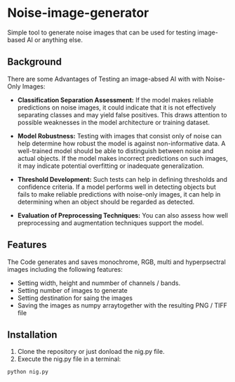 # Noise-image-generator
Simple tool to generate noise images that can be used for testing image-based AI or anything else. 

## Background

There are some Advantages of Testing an image-absed AI with with Noise-Only Images:

- **Classification Separation Assessment:** If the model makes reliable predictions on noise images, it could indicate that it is not effectively separating classes and may yield false positives. This draws attention to possible weaknesses in the model architecture or training dataset.

- **Model Robustness:** Testing with images that consist only of noise can help determine how robust the model is against non-informative data. A well-trained model should be able to distinguish between noise and actual objects. If the model makes incorrect predictions on such images, it may indicate potential overfitting or inadequate generalization.

- **Threshold Development:** Such tests can help in defining thresholds and confidence criteria. If a model performs well in detecting objects but fails to make reliable predictions with noise-only images, it can help in determining when an object should be regarded as detected.

- **Evaluation of Preprocessing Techniques:** You can also assess how well preprocessing and augmentation techniques support the model. 

## Features

The Code generates and saves monochrome, RGB, multi and hyperpsectral images including the following features:

- Setting width, height and nummber of channels / bands.
- Setting number of images to generate
- Setting destination for saing the images
- Saving the images as numpy arraytogether with the resulting PNG / TIFF file 

## Installation

1. Clone the repository or just donload the nig.py file.
2. Execute the nig.py file in a terminal:
 ```bash
python nig.py
